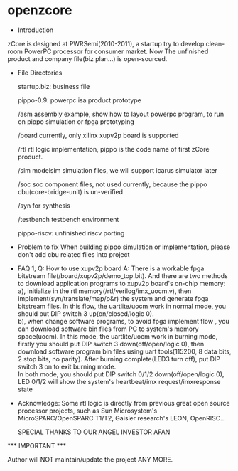 openzcore
=========

* Introduction

zCore is designed at PWRSemi(2010-2011), a startup try to develop clean-room PowerPC processor for consumer market. Now The unfinished product and company file(biz plan...) is open-sourced.

* File Directories

    startup.biz: business file
    
    pippo-0.9: powerpc isa product prototype

    /asm            assembly example, show how to layout powerpc program, to run on pippo simulation or fpga prototyping

    /board          currently, only xilinx xupv2p board is supported
    
    /rtl            rtl logic implementation, pippo is the code name of first zCore product.
    
    /sim            modelsim simulation files, we will support icarus simulator later
    
    /soc            soc component files, not used currently, because the pippo cbu(core-bridge-unit) is un-verified
    
    /syn            for synthesis 
    
    /testbench      testbench environment

    pippo-riscv: unfinished riscv porting

* Problem to fix
    When building pippo simulation or implementation, please don't add cbu related files into project
    

* FAQ
1, Q: How to use xupv2p board
   A: There is a workable fpga bitstream file(/board/xupv2p/demo_top.bit). And there are two methods to download application programs to xupv2p board's on-chip memory:
    a), initialize in the rtl memory(/rtl/verilog/imx_uocm.v), then implement(syn/translate/map/p&r) the system and generate fpga bitstream files.
        In this flow, the uartlite/uocm work in normal mode, you should put DIP switch 3 up(on/closed/logic 0).   
    b), when change software programs, to avoid fpga implement flow , you can download software bin files from PC to system's memory space(uocm). 
        In this mode, the uartlite/uocm work in burning mode, firstly you should put DIP switch 3 down(off/open/logic 0), then download software program bin files using uart tools(115200, 8 data bits, 2 stop bits, no parity). After burning complete(LED3 turn off), put DIP switch 3 on to exit burning mode.    
    In both mode, you should put DIP switch 0/1/2 down(off/open/logic 0), LED 0/1/2 will show the system's heartbeat/imx request/imxresponse state    
    
* Acknowledge:
    Some rtl logic is directly from previous great open source processor projects, such as Sun Microsystem's MicroSPARC/OpenSPARC T1/T2, Gaisler research's LEON, OpenRISC...
    
    SPECIAL THANKS TO OUR ANGEL INVESTOR AFAN
    
*** IMPORTANT ***

Author will NOT maintain/update the project ANY MORE.
